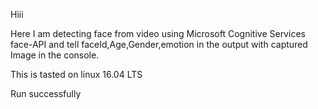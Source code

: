 
Hiii

Here I am detecting face from video using Microsoft Cognitive Services face-API and tell faceId,Age,Gender,emotion in the output with captured Image in the console.

This is tasted on linux 16.04 LTS

Run successfully


